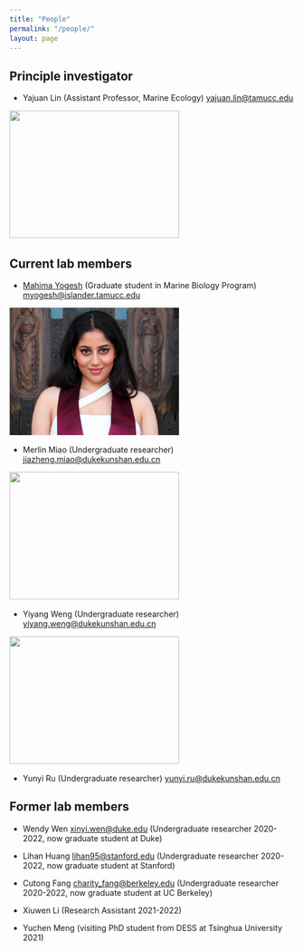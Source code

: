 ```yaml
---
title: "People"
permalink: "/people/"
layout: page
---
```


## Principle investigator
- Yajuan Lin (Assistant Professor, Marine Ecology) <yajuan.lin@tamucc.edu>

<img src="https://sites.duke.edu/yajuanlin/files/2019/10/CREDITS-MAEVA-BARDY-YAJUAN-LIN-BD-1.jpg" width="300" height="225"/>


## Current lab members

- <a href=“Mahima.md“>Mahima Yogesh</a> (Graduate student in Marine Biology Program) <myogesh@islander.tamucc.edu>

<img src="MY_profile photo.png" width="300" height="225"/> 

- Merlin Miao (Undergraduate researcher) <jiazheng.miao@dukekunshan.edu.cn>

<img src="https://sites.duke.edu/yajuanlin/files/2021/09/IMG_4980-scaled-e1631180639654.jpg" width="300" height="225"/> 

- Yiyang Weng (Undergraduate researcher) <yiyang.weng@dukekunshan.edu.cn>

<img src="https://sites.duke.edu/yajuanlin/files/2022/05/IMG_1835-scaled-e1652176046680.jpg" width="300" height="225"/>  

- Yunyi Ru (Undergraduate researcher) <yunyi.ru@dukekunshan.edu.cn>


## Former lab members

- Wendy Wen <xinyi.wen@duke.edu> (Undergraduate researcher 2020-2022, now graduate student at Duke)

- Lihan Huang <lihan95@stanford.edu> (Undergraduate researcher 2020-2022, now graduate student at Stanford)

- Cutong Fang <charity_fang@berkeley.edu> (Undergraduate researcher 2020-2022, now graduate student at UC Berkeley)

- Xiuwen Li (Research Assistant 2021-2022)

- Yuchen Meng (visiting PhD student from DESS at Tsinghua University 2021)
